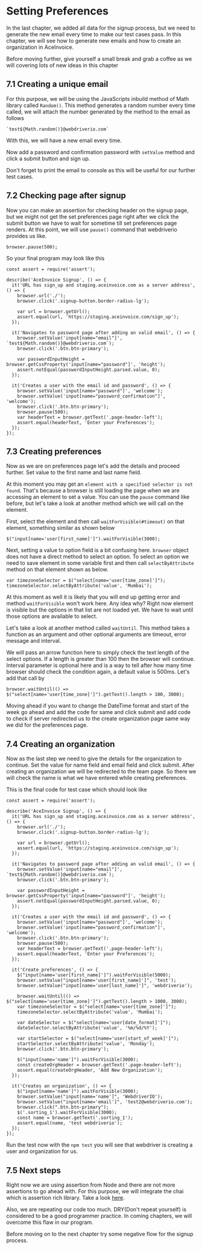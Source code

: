 # Setting Preferences

In the last chapter, we added all data for the signup process, but we need to generate the new email every time to make our test cases pass. In this chapter, we will see how to generate new emails and how to create an organization in AceInvoice.

Before moving further, give yourself a small break and grab a coffee as we will covering lots of new ideas in this chapter

## 7.1 Creating a unique email

For this purpose, we will be using the JavaScripts inbuild method of Math library called `Random()`. This method generates a random number every time called, we will attach the number generated by the method to the email as follows

```
`test${Math.random()}@webdriverio.com`
```

With this, we will have a new email every time.

Now add a password and confirmation password with `setValue` method and click a submit button and sign up.

Don't forget to print the email to console as this will be useful for our further test cases.

## 7.2 Checking page after signup

Now you can make an assertion for checking header on the signup page, but we might not get the set preferences page right after we click the submit button we have to wait for sometime till set preferences page renders.
At this point, we will use `pause()` command that webdriverio provides us like.

```
browser.pause(500);
```

So your final program may look like this

```
const assert = require('assert');

describe('AceInvoice Signup', () => {
  it('URL has sign_up and staging.aceinvoice.com as a server address', () => {
    browser.url('./');
    browser.click('.signup-button.border-radius-lg');

    var url = browser.getUrl();
    assert.equal(url, 'https://staging.aceinvoice.com/sign_up');
  });

  it('Navigates to password page after adding an valid email', () => {
    browser.setValue('input[name="email"]', `test${Math.random()}@webdriverio.com`);
    browser.click('.btn.btn-primary');

    var passwordInputHeight = browser.getCssProperty('input[name="password"]', 'height');
    assert.notEqual(passwordInputHeight.parsed.value, 0);
  });

  it('Creates a user with the email id and password', () => {
    browser.setValue('input[name="password"]', 'welcome');
    browser.setValue('input[name="password_confirmation"]', 'welcome');
    browser.click('.btn.btn-primary');
    browser.pause(500);
    var headerText = browser.getText('.page-header-left');
    assert.equal(headerText, 'Enter your Preferences');
  });
});
```

## 7.3 Creating preferences

Now as we are on preferences page let's add the details and proceed further. Set value to the first name and last name field.

At this moment you may get an `element with a specified selector is not found`. That's because a browser is still loading the page when we are accessing an element to set a value. You can use the `pause` command like before, but let's take a look at another method which we will call on the element.

First, select the element and then call `waitForVisible(#timeout)` on that element, something similar as shown below

```
$("input[name='user[first_name]']").waitForVisible(3000);
```

Next, setting a value to option field is a bit confusing here. `browser` object does not have a direct method to select an option. To select an option we need to save element in some variable first and then call `selectByAttribute` method on that element shown as below.

```
var timezoneSelector = $("select[name='user[time_zone]']");
timezoneSelector.selectByAttribute('value', 'Mumbai');
```

At this moment as well it is likely that you will end up getting error and method `waitForVisible` won't work here. Any idea why? Right now element is visible but the options in that list are not loaded yet. We have to wait until those options are available to select.

Let's take a look at another method called `waitUntil`. This method takes a function as an argument and other optional arguments are timeout, error message and interval.

We will pass an arrow function here to simply check the text length of the select options. If a length is greater than 100 then the browser will continue. Interval parameter is optional here and is a way to tell after how many time browser should check the condition again, a default value is 500ms. Let's add that call by

```
browser.waitUntil(() => $("select[name='user[time_zone]']").getText().length > 100, 3000);
```

Moving ahead if you want to change the DateTime format and start of the week go ahead and add the code for same and click submit and add code to check if server redirected us to the create organization page same way we did for the preferences page.

## 7.4 Creating an organization

Now as the last step we need to give the details for the organization to continue. Set the value for name field and email field and click submit. After creating an organization we will be redirected to the team page. So there we will check the name is what we have entered while creating preferences.

This is the final code for test case which should look like

```
const assert = require('assert');

describe('AceInvoice Signup', () => {
  it('URL has sign_up and staging.aceinvoice.com as a server address', () => {
    browser.url('./');
    browser.click('.signup-button.border-radius-lg');

    var url = browser.getUrl();
    assert.equal(url, 'https://staging.aceinvoice.com/sign_up');
  });

  it('Navigates to password page after adding an valid email', () => {
    browser.setValue('input[name="email"]', `test${Math.random()}@webdriverio.com`);
    browser.click('.btn.btn-primary');

    var passwordInputHeight = browser.getCssProperty('input[name="password"]', 'height');
    assert.notEqual(passwordInputHeight.parsed.value, 0);
  });

  it('Creates a user with the email id and password', () => {
    browser.setValue('input[name="password"]', 'welcome');
    browser.setValue('input[name="password_confirmation"]', 'welcome');
    browser.click('.btn.btn-primary');
    browser.pause(500);
    var headerText = browser.getText('.page-header-left');
    assert.equal(headerText, 'Enter your Preferences');
  });

  it('Create preferences', () => {
    $("input[name='user[first_name]']").waitForVisible(5000);
    browser.setValue("input[name='user[first_name]']", 'test');
    browser.setValue("input[name='user[last_name]']", 'webdriverio');

    browser.waitUntil(() => $("select[name='user[time_zone]']").getText().length > 1000, 3000);
    var timezoneSelector = $("select[name='user[time_zone]']");
    timezoneSelector.selectByAttribute('value', 'Mumbai');

    var dateSelector = $("select[name='user[date_format]']");
    dateSelector.selectByAttribute('value', '%m/%d/%Y');

    var startSelector = $("select[name='user[start_of_week]']");
    startSelector.selectByAttribute('value', 'Monday');
    browser.click('.btn.btn-primary');

    $("input[name='name']").waitForVisible(3000);
    const createOrgHeader = browser.getText('.page-header-left');
    assert.equal(createOrgHeader, 'Add New Organization');
  });

  it('Creates an organization', () => {
    $("input[name='name']").waitForVisible(3000);
    browser.setValue("input[name='name']", 'WebdriverIO');
    browser.setValue("input[name='email']", 'test2@webdriverio.com');
    browser.click(".btn.btn-primary");
    $('.sorting_1').waitForVisible(3000);
    const name = browser.getText('.sorting_1');
    assert.equal(name, 'test webdriverio');
  });
});
```

Run the test now with the `npm test` you will see that webdriver is creating a user and organization for us.

## 7.5 Next steps

Right now we are using assertion from Node and there are not more assertions to go ahead with. For this purpose, we will integrate the chai which is assertion rich library. Take a look [here](https://www.chaijs.com/).

Also, we are repeating our code too much. DRY(Don't repeat yourself) is considered to be a good programmer practice. In coming chapters, we will overcome this flaw in our program.

Before moving on to the next chapter try some negative flow for the signup process.
